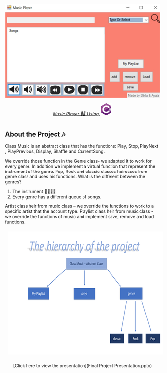 <p align="center">
  <a href="https://github.com/AyalaTzabari">
    <img src="Music_Player_Picture.png" alt="Logo"> 
<p align ="center"> 
<i>Music Player 🎵🎼 
<a href="https://code.visualstudio.com/docs/csharp/get-started">Using 
<img src="https://raw.githubusercontent.com/devicons/devicon/master/icons/csharp/csharp-original.svg" alt="csharp" width="40" height="40"/> </a>
</i>
<br><br>
  
## About the Project 🎶

Class Music is an abstract class that has the functions: Play, Stop, PlayNext , PlayPrevious, Display, Shaffle and CurrentSong.

We override those function in the Genre class- we adapted it to work for every genre. In addition we implement a virtual function that represent the instrument of the genre.
Pop, Rock and classic classes heiresses from genre class and uses his functions. 
What is the different between the genres?
1. The instrument 🎷🎸🎹🎺.
2. Every genre has a different queue of songs.

Artist class heir from music class – we override the functions to work to a specific artist that the account type.
Playlist class heir from music class - we override the functions of music and implement save, remove and load functions.

<div align="center">
  <img src="Project_Hierarchy.png" height="400" style="display: inline-block; margin: 10px;">

[Click here to view the presentation](Final Project Presentation.pptx)
